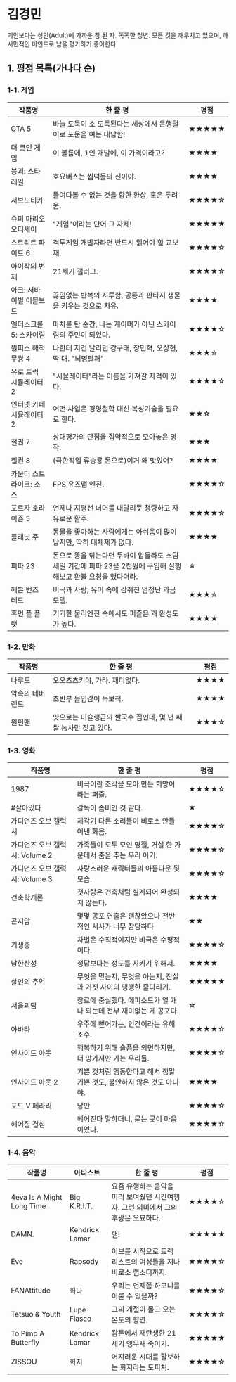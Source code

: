 # 김경민
괴인보다는 성인(Adult)에 가까운 참 된 자. 똑똑한 청년. 모든 것을 깨우치고 있으며, 깨시민적인 마인드로 남을 평가하기 좋아한다.

## 1. 평점 목록(가나다 순)

### 1-1. 게임

|작품명|한 줄 평|평점|
|------|-----|-----|
|GTA 5|바늘 도둑이 소 도둑된다는 세상에서 은행털이로 포문을 여는 대담함!|★★★★★|
|더 코인 게임|이 볼륨에, 1인 개발에, 이 가격이라고?|★★★★|
|붕괴: 스타레일|호요버스는 씹덕들의 신이야.|★★★★|
|서브노티카|들여다볼 수 없는 것을 향한 환상, 혹은 두려움.|★★★★☆|
|슈퍼 마리오 오디세이|"게임"이라는 단어 그 자체!|★★★★★|
|스트리트 파이트 6|격투게임 개발자라면 반드시 읽어야 할 교보재.|★★★★☆|
|아이작의 번제|21세기 갤러그.|★★★★☆|
|아크: 서바이벌 이볼브드|끊임없는 반복의 지루함, 공룡과 판타지 생물을 키우는 것으로 치유.|★★★★|
|엘더스크롤 5: 스카이림|마차를 탄 순간, 나는 게이머가 아닌 스카이림의 주민이 되었다.|★★★★☆|
|원피스 해적무쌍 4|나한테 지건 날리던 강구태, 장민혁, 오상현, 딱 대. "뇌명팔괘"|★★★☆|
|유로 트럭 시뮬레이터 2|"시뮬레이터"라는 이름을 가져갈 자격이 있다.|★★★★☆|
|인터넷 카페 시뮬레이터 2|어떤 사업은 경영철학 대신 복싱기술을 필요로 한다.|★★☆|
|철권 7|상대평가의 단점을 집약적으로 모아놓은 명작.|★★★|
|철권 8|(극한직업 류승룡 톤으로)이거 왜 맛있어?|★★★★|
|카운터 스트라이크: 소스|FPS 유즈맵 엔진.|★★★★☆|
|포르자 호라이즌 5|언제나 지평선 너머를 내달리듯 청량하고 자유로운 활주.|★★★★☆|
|플래닛 주|동물을 좋아하는 사람에게는 아쉬움이 많이 남지만, 딱히 대체제가 없다.|★★★★|
|피파 23|돈으로 똥을 닦는다던 두바이 압둘라도 스팀 세일 기간에 피파 23을 2천원에 구입해 실행해보고 환불 요청을 했다더라.|☆| 
|헤븐 번즈 레드|비극과 사랑, 유머 속에 감춰진 엄청난 과금 모델.|★★★☆|
|휴먼 폴 플랫|기괴한 물리엔진 속에서도 퍼즐은 꽤 완성도가 높다.|★★★★|

### 1-2. 만화

|작품명|한 줄 평|평점|
|------|-----|-----|
|나루토|오오츠츠키야, 가라. 재미없다.|★★★★|
|약속의 네버랜드|초반부 몰입감이 독보적.|★★★★|
|원펀맨|맛으로는 미슐랭급의 쌀국수 집인데, 몇 년 째 쌀 농사만 짓고 있다.|★★★☆|

### 1-3. 영화

|작품명|한 줄 평|평점|
|------|-----|-----|
|1987|비극이란 조각을 모아 만든 희망이라는 퍼즐.|★★★★☆|
|#살아있다|감독이 좀비인 것 같다.|★|
|가디언즈 오브 갤럭시|제각기 다른 소리들이 비로소 만들어낸 화음.|★★★★☆|
|가디언즈 오브 갤럭시: Volume 2|가족들이 모두 모인 명절, 거실 한 가운데서 춤을 추는 우리 아기.|★★★★☆|
|가디언즈 오브 갤럭시: Volume 3|사랑스러운 캐릭터들의 아름다운 뒷모습.|★★★★☆|
|건축학개론|첫사랑은 건축처럼 설계되어 완성되지 않는다.|★★★★|
|곤지암|몇몇 공포 연출은 괜찮았으나 전반적인 서사가 너무 참담하다|★★|
|기생충|차별은 수직적이지만 비극은 수평적이다.|★★★★☆|
|남한산성|정답보다는 정도를 지키기 위해서.|★★★★|
|살인의 추억|무엇을 믿는지, 무엇을 아는지, 진실과 거짓 사이의 팽팽한 줄다리기.|★★★★★|
|서울괴담|장르에 충실했다. 에피소드가 열 개나 되는데 전부 재미없는 게 공포다.|☆|
|아바타|우주에 뻗어가는, 인간이라는 유해조수.|★★★★☆|
|인사이드 아웃|행복하기 위해 슬픔을 외면하지만, 더 망가져만 가는 우리들.|★★★★☆|
|인사이드 아웃 2|기쁜 것처럼 행동한다고 해서 정말 기쁜 것도, 불안하지 않은 것도 아니야.|★★★★|
|포드 V 페라리|낭만.|★★★★☆|
|헤어질 결심|헤어진다 말하더니, 묻는 곳이 마음이었다.|★★★★☆|

### 1-4. 음악

|작품명|아티스트|한 줄 평|평점|
|------|-----|-----|-----|
|4eva Is A Might Long Time|Big K.R.I.T.|요즘 유행하는 음악을 미리 보여줬던 시간여행자. 그런 의미에서 그의 후광은 오묘하다.|★★★★☆|
|DAMN.|Kendrick Lamar|댐!|★★★★★|
|Eve|Rapsody|이브를 시작으로 트랙 리스트의 여성들을 지나 비로소 랩소디까지.|★★★★☆|
|FANAttitude|화나|우리는 언제쯤 하모니를 이룰 수 있을까?|★★★★☆|
|Tetsuo & Youth|Lupe Fiasco|그의 계절이 몰고 오는 온도의 향연.|★★★★☆|
|To Pimp A Butterfly|Kendrick Lamar|캄튼에서 재탄생한 21세기 앵무새 죽이기.|★★★★★|
|ZISSOU|화지|어지러운 시대를 활보하는 화지라는 도피처.|★★★★☆|

